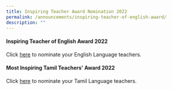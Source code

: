 ```yaml
---
title: Inspiring Teacher Award Nomination 2022
permalink: /announcements/inspiring-teacher-of-english-award/
description: ""
---
```


#### Inspiring Teacher of English Award 2022

Click [here](https://www.languagecouncils.sg/goodenglish/inspiring-teacher-of-english-award/nomination-information) to nominate your English Language teachers.

#### Most Inspiring Tamil Teachers' Award 2022

Click [here](https://go.gov.sg/mitt-tl-2022-tl) to nominate your Tamil Language teachers.